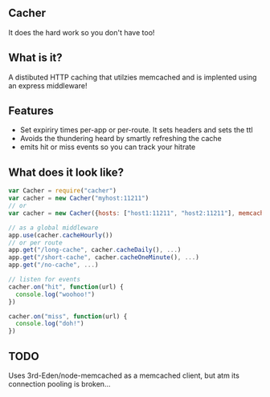 ## Cacher
It does the hard work so you don't have too!

## What is it?
A distibuted HTTP caching that utilzies memcached and is implented using an express middleware!

## Features
- Set expiriry times per-app or per-route. It sets headers and sets the ttl
- Avoids the thundering heard by smartly refreshing the cache
- emits hit or miss events so you can track your hitrate

## What does it look like?
``` JavaScript
var Cacher = require("cacher")
var cacher = new Cacher("myhost:11211")
// or
var cacher = new Cacher({hosts: ["host1:11211", "host2:11211"], memcached_opts: {poolSize: 25})

// as a global middleware
app.use(cacher.cacheHourly())
// or per route
app.get("/long-cache", cacher.cacheDaily(), ...)
app.get("/short-cache", cacher.cacheOneMinute(), ...)
app.get("/no-cache", ...)

// listen for events
cacher.on("hit", function(url) {
  console.log("woohoo!")
})

cacher.on("miss", function(url) {
  console.log("doh!")
})
```


## TODO
Uses 3rd-Eden/node-memcached as a memcached client, but atm its connection pooling is broken...

